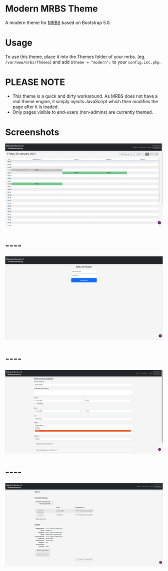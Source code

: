 # Modern MRBS Theme
A modern theme for [MRBS](https://mrbs.sourceforge.io/) based on Bootstrap 5.0.

# Usage
To use this theme, place it into the Themes folder of your mrbs. (eg. `/var/www/mrbs/Themes`) and add `$theme = "modern";` to your `config.inc.php`.

# PLEASE NOTE
* This theme is a quick and dirty workaround. As MRBS does not have a real theme engine, it simply injects JavaScript which then modifies the page after it is loaded.
* Only pages visible to end-users (non-admins) are currently themed.

# Screenshots
![Days](https://github.com/Itsblue/modern-mrbs-theme/blob/main/screenshots/dayView.png)
# ----
![Login](https://github.com/Itsblue/modern-mrbs-theme/blob/main/screenshots/login.png)
# ----
![createEntry](https://github.com/Itsblue/modern-mrbs-theme/blob/main/screenshots/createEntry.png)
# ----
![entryDetails](https://github.com/Itsblue/modern-mrbs-theme/blob/main/screenshots/entryDetails.png)
